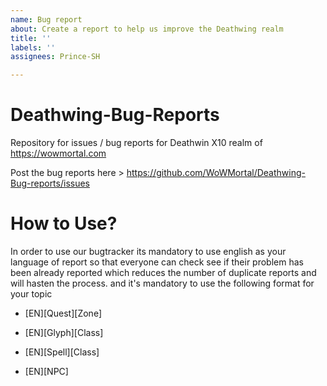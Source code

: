 ```yaml
---
name: Bug report
about: Create a report to help us improve the Deathwing realm
title: ''
labels: ''
assignees: Prince-SH

---
```



# Deathwing-Bug-Reports
Repository for issues / bug reports for Deathwin X10 realm of https://wowmortal.com

Post the bug reports here > https://github.com/WoWMortal/Deathwing-Bug-reports/issues

# How to Use?
In order to use our bugtracker its mandatory to use english as your language of report so that everyone can check see if their problem has been already reported which  reduces the number of duplicate reports and will hasten the process. and it's mandatory to use the following format for your topic

* [EN][Quest][Zone]

* [EN][Glyph][Class]

* [EN][Spell][Class]

* [EN][NPC]
